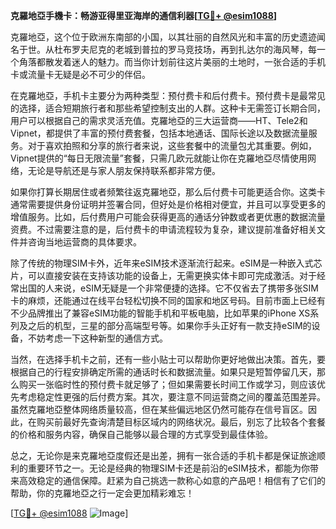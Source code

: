 **克羅地亞手機卡：畅游亚得里亚海岸的通信利器[[TG💪+ @esim1088](https://t.me/s/esim1088)]**

克羅地亞，这个位于欧洲东南部的小国，以其壮丽的自然风光和丰富的历史遗迹闻名于世。从杜布罗夫尼克的老城到普拉的罗马竞技场，再到扎达尔的海风琴，每一个角落都散发着迷人的魅力。而当你计划前往这片美丽的土地时，一张合适的手机卡或流量卡无疑是必不可少的伴侣。

在克羅地亞，手机卡主要分为两种类型：预付费卡和后付费卡。预付费卡是最常见的选择，适合短期旅行者和那些希望控制支出的人群。这种卡无需签订长期合同，用户可以根据自己的需求灵活充值。克羅地亞的三大运营商——HT、Tele2和Vipnet，都提供了丰富的预付费套餐，包括本地通话、国际长途以及数据流量服务。对于喜欢拍照和分享的旅行者来说，这些套餐中的流量包尤其重要。例如，Vipnet提供的“每日无限流量”套餐，只需几欧元就能让你在克羅地亞尽情使用网络，无论是导航还是与家人朋友保持联系都非常方便。

如果你打算长期居住或者频繁往返克羅地亞，那么后付费卡可能更适合你。这类卡通常需要提供身份证明并签署合同，但好处是价格相对便宜，并且可以享受更多的增值服务。比如，后付费用户可能会获得更高的通话分钟数或者更优惠的数据流量资费。不过需要注意的是，后付费卡的申请流程较为复杂，建议提前准备好相关文件并咨询当地运营商的具体要求。

除了传统的物理SIM卡外，近年来eSIM技术逐渐流行起来。eSIM是一种嵌入式芯片，可以直接安装在支持该功能的设备上，无需更换实体卡即可完成激活。对于经常出国的人来说，eSIM无疑是一个非常便捷的选择。它不仅省去了携带多张SIM卡的麻烦，还能通过在线平台轻松切换不同的国家和地区号码。目前市面上已经有不少品牌推出了兼容eSIM功能的智能手机和平板电脑，比如苹果的iPhone XS系列及之后的机型，三星的部分高端型号等。如果你手头正好有一款支持eSIM的设备，不妨考虑一下这种新型的通信方式。

当然，在选择手机卡之前，还有一些小贴士可以帮助你更好地做出决策。首先，要根据自己的行程安排确定所需的通话时长和数据流量。如果只是短暂停留几天，那么购买一张临时性的预付费卡就足够了；但如果需要长时间工作或学习，则应该优先考虑稳定性更强的后付费方案。其次，要注意不同运营商之间的覆盖范围差异。虽然克羅地亞整体网络质量较高，但在某些偏远地区仍然可能存在信号盲区。因此，在购买前最好先查询清楚目标区域内的网络状况。最后，别忘了比较各个套餐的价格和服务内容，确保自己能够以最合理的方式享受到最佳体验。

总之，无论你是来克羅地亞度假还是出差，拥有一张合适的手机卡都是保证旅途顺利的重要环节之一。无论是经典的物理SIM卡还是前沿的eSIM技术，都能为你带来高效稳定的通信保障。赶紧为自己挑选一款称心如意的产品吧！相信有了它们的帮助，你的克羅地亞之行一定会更加精彩难忘！

[[TG💪+ @esim1088](https://t.me/s/esim1088) ![Image](https://i.postimg.cc/4NQfJmqS/Snipaste-2025-05-13-00-14-12.png)]